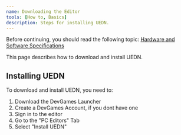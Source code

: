 ```yaml
---
name: Downloading the Editor
tools: [How to, Basics]
description: Steps for installing UEDN.
---
```

<div class="alert alert-info" role="alert">
  Before continuing, you should read the following topic: <a href="#" class="alert-link">Hardware and Software Specifications</a>
</div>

This page describes how to download and install UEDN.

## Installing UEDN
To download and install UEDN, you need to:
1. Download the DevGames Launcher
2. Create a DevGames Account, if you dont have one
3. Sign in to the editor
4. Go to the "PC Editors" Tab
5. Select "Install UEDN"
